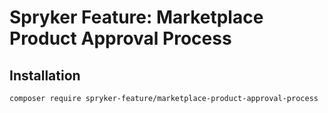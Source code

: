 # Spryker Feature: Marketplace Product Approval Process



## Installation

```
composer require spryker-feature/marketplace-product-approval-process
```
